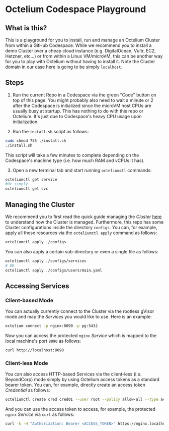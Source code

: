 # Octelium Codespace Playground

## What is this?

This is a playground for you to install, run and manage an Octelium Cluster from within a GitHub Codespace. While we recommend you to install a demo Cluster over a cheap cloud instance (e.g. DigitalOcean, Vultr, EC2, Hetzner, etc...) or from within a Linux VM/microVM, this can be another way for you to play with Octelium without having to install it. Note the Cluster domain in our case here is going to be simply `localhost`.


## Steps

1. Run the current Repo in a Codespace via the green "Code" button on top of this page. You might probably also need to wait a minute or 2 after the Codespace is initialized since the microVM host CPUs are usually busy at startup. This has nothing to do with this repo or Octelium. It's just due to Codespace's heavy CPU usage upon initialization.

2. Run the `install.sh` script as follows:

```bash
sudo chmod 755 ./install.sh
./install.sh
```


This script will take a few minutes to complete depending on the Codespace's machine type (i.e. how much RAM and vCPUs it has).

3. Open a new terminal tab and start running `octeliumctl` commands:

```bash
octeliumctl get service
#Or simply
octeliumctl get svc
```


## Managing the Cluster

We recommend you to first read the quick guide managing the _Cluster_ [here](https://octelium.com/docs/octelium/latest/overview/management) to understand how the Cluster is managed. Furthermore, this repo has some Cluster configurations inside the directory `configs`. You can, for example, apply all these resources via the `octeliumctl apply` command as follows:

```bash
octeliumctl apply ./configs
```

You can also apply a certain sub-directory or even a single file as follows:

```bash
octeliumctl apply ./configs/services
# OR
octeliumctl apply ./configs/users/main.yaml 
```


## Accessing Services

### Client-based Mode

You can actually currently connect to the Cluster via the rootless gVisor mode and map the _Services_ you would like to use. Here is an example:

```bash
octelium connect -p nginx:8090 -p pg:5432
```

Now you can access the protected `nginx` _Service_ which is mapped to the local machine's port `8090` as follows:

```bash
curl http://localhost:8090
```


### Client-less Mode

You can also access HTTP-based Services via the client-less (i.e. BeyondCorp) mode simply by using Octelium access tokens as a standard bearer token. You can, for example, directly create an access token _Credential_ as follows:


```bash
octeliumctl create cred cred01 --user root --policy allow-all --type access-token
```

And you can use the access token to access, for example, the protected `nginx` _Service_ via `curl` as follows:

```bash
curl -k -H "Authorization: Bearer <ACCESS_TOKEN>" https://nginx.localhost
```